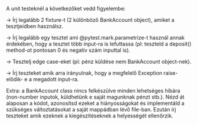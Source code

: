
A unit testeknél a következőket vedd figyelembe:

-> Írj legalább 2 fixture-t (2 különböző BankAccount object), amiket a tesztjeidben használsz.

-> Írj legalább egy tesztet ami @pytest.mark.parametrize-t használ annak érdekében, hogy a tesztet több input-ra is lefuttassa 
 (pl: teszteld a deposit() method-ot pontosan 0 és negatív szám inputtal is).

-> Tesztelj edge case-eket (pl: pénz küldése nem BankAccount object-nek).

-> Írj teszteket amik arra irányulnak, hogy a megfelelő Exception raise-elődik- e a megadott input-ra.

Extra: a BankAccount class nincs felkészülve minden lehetséges hibára (non-number inputok, küldhetünk e saját magunknak pénzt stb.). 
Nézd át alaposan a kódot, azonosítsd ezeket a hiányosságokat és implementáld a szükséges változtatásokat a saját mappádban lévő file-ban. Ezután írj teszteket amik ezeknek a kiegészítéseknek a helyességét ellenőrzik.
